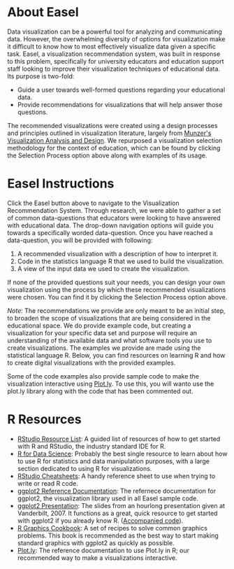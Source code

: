# About Easel
Data visualization can be a powerful tool for analyzing and communicating data. However, the overwhelming diversity of options for visualization make it difficult to know how to most effectively visualize data given a specific task. Easel, a visualization recommendation system, was built in response to this problem, specifically for university educators and education support staff looking to improve their visualization techniques of educational data. Its purpose is two-fold: 

* Guide a user towards well-formed questions regarding your educational data.
* Provide recommendations for visualizations that will help answer those questions.

The recommended visualizations were created using a design processes and principles outlined in visualization literature, largely from [Munzer's Visualization Analysis and Design](http://www.cs.ubc.ca/~tmm/vadbook/). We repurposed a visualization selection methodology for the context of education, which can be found by clicking the Selection Process option above along with examples of its usage.


# Easel Instructions 
Click the Easel button above to navigate to the Visualization Recommendation System. Through research, we were able to gather a set of common data-questions that educators were looking to have answered with educational data. The drop-down navigation options will  guide you towards a specifically worded data-question. Once you have reached a data-question, you will be provided with following: 

1. A recommended visualization with a description of how to interpret it. 
2. Code in the statistics language R that we used to build the visualization. 
3. A view of the input data we used to create the visualization. 

If none of the provided questions suit your needs, you can design your own visualization using the process by which these recommended visualizations were chosen. You can find it by clicking the Selection Process option above. 

*Note*: The recommendations we provide are only meant to be an initial step, to broaden the scope of visualizations that are being considered in the educational space. We do provide example code, but creating a visualization for your specific data set and purpose will require an understanding of the available data and what software tools you use to create visualizations. The examples we provide are made using the statistical language R. Below, you can find resources on learning R and how to create digital visualizations with the provided examples. 

Some of the code examples also provide sample code to make the visualization interactive using [Plot.ly](https://plot.ly/r/). To use this, you will wanto use the plot.ly library along with the code that has been commented out. 

# R Resources
- [RStudio Resource List](https://www.rstudio.com/online-learning/#R): A guided list of resources of how to get started with R and RStudio, the industry standard IDE for R. 
- [R for Data Science](http://r4ds.had.co.nz/index.html): Probably the best single resource to learn about how to use R for statistics and data manipulation purposes, with a large section dedicated to using R for visualizations. 
- [RStudio Cheatsheets](https://www.rstudio.com/resources/cheatsheets/): A handy reference sheet to use when trying to write or read R code. 
- [ggplot2 Reference Documentation](http://ggplot2.tidyverse.org/reference/): The refernece documentation for ggplot2, the visualization library used in all Easel sample code.
- [ggplot2 Presentation](http://ggplot2.org/resources/2007-vanderbilt.pdf): The slides from an hourlong presentation given at Vanderbilt, 2007. It functions as a great, quick resource to get started with ggplot2 if you already know R. ([Accompanied code](http://ggplot2.org/resources/the-grammar.r)). 
- [R Graphics Cookbook](https://www.amazon.com/dp/1449316956/ref=cm_sw_su_dp?tag=ggplot2-20): A set of recipes to solve common graphics problems. This book is recommended as the best way to start making standard graphics with ggplot2 as quickly as possible.
- [Plot.ly](https://plot.ly/r/): The reference documentation to use Plot.ly in R; our recommended way to make a visualizations interactive. 